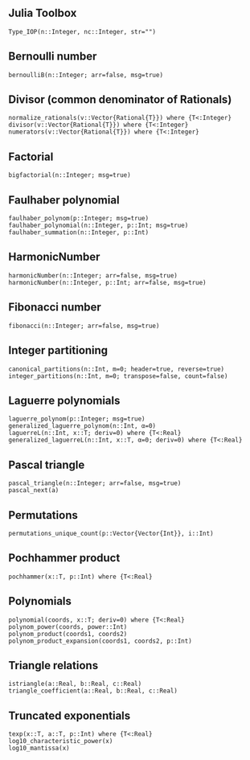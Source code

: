 ## Julia Toolbox

```@docs
Type_IOP(n::Integer, nc::Integer, str="")
```

## Bernoulli number

```@docs
bernoulliB(n::Integer; arr=false, msg=true)
```

## Divisor (common denominator of Rationals)

```@docs
normalize_rationals(v::Vector{Rational{T}}) where {T<:Integer}
divisor(v::Vector{Rational{T}}) where {T<:Integer}
numerators(v::Vector{Rational{T}}) where {T<:Integer}
```

## Factorial

```@docs
bigfactorial(n::Integer; msg=true)
```

## Faulhaber polynomial

```@docs
faulhaber_polynom(p::Integer; msg=true)
faulhaber_polynomial(n::Integer, p::Int; msg=true)
faulhaber_summation(n::Integer, p::Int)
```

## HarmonicNumber

```@docs
harmonicNumber(n::Integer; arr=false, msg=true)
harmonicNumber(n::Integer, p::Int; arr=false, msg=true)
```

## Fibonacci number

```@docs
fibonacci(n::Integer; arr=false, msg=true)
```

## Integer partitioning

```@docs
canonical_partitions(n::Int, m=0; header=true, reverse=true)
integer_partitions(n::Int, m=0; transpose=false, count=false)
```

## Laguerre polynomials

```@docs
laguerre_polynom(p::Integer; msg=true)
generalized_laguerre_polynom(n::Int, α=0)
laguerreL(n::Int, x::T; deriv=0) where {T<:Real}
generalized_laguerreL(n::Int, x::T, α=0; deriv=0) where {T<:Real}
```

## Pascal triangle

```@docs
pascal_triangle(n::Integer; arr=false, msg=true)
pascal_next(a)
```

## Permutations

```@docs
permutations_unique_count(p::Vector{Vector{Int}}, i::Int)
```

## Pochhammer product

```@docs
pochhammer(x::T, p::Int) where {T<:Real}
```

## Polynomials

```@docs
polynomial(coords, x::T; deriv=0) where {T<:Real}
polynom_power(coords, power::Int)
polynom_product(coords1, coords2)
polynom_product_expansion(coords1, coords2, p::Int)
```

## Triangle relations

```@docs
istriangle(a::Real, b::Real, c::Real)
triangle_coefficient(a::Real, b::Real, c::Real)
```

## Truncated exponentials

```@docs
texp(x::T, a::T, p::Int) where {T<:Real}
log10_characteristic_power(x)
log10_mantissa(x)
```
